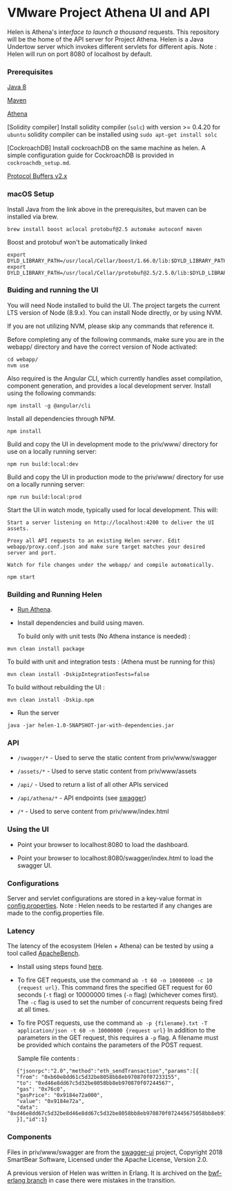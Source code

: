 # VMware Project Athena UI and API

Helen is Athena's inter*face to launch a thousand* requests. This
repository will be the home of the API server for Project
Athena. Helen is a Java Undertow server which invokes different
servlets for different apis. Note : Helen will run on port 8080 of
localhost by default.

### Prerequisites

[Java 8](http://www.oracle.com/technetwork/java/javase/downloads/jre8-downloads-2133155.html)

[Maven](https://www.rosehosting.com/blog/how-to-install-maven-on-ubuntu-16-04/)

[Athena](https://github.com/vmwathena/athena)

[Solidity compiler] Install solidity compiler (`solc`) with version >= 0.4.20
for `ubuntu` solidity compiler can be installed using `sudo apt-get install solc`

[CockroachDB] Install cockroachDB on the same machine as helen.
A simple configuration guide for CockroachDB is provided in `cockroachdb_setup.md`.

[Protocol Buffers v2.x](https://developers.google.com/protocol-buffers/docs/proto)


### macOS Setup

Install Java from the link above in the prerequisites, but maven can
be installed via brew.

```
brew install boost aclocal protobuf@2.5 automake autoconf maven
```

Boost and protobuf won't be automatically linked

```
export DYLD_LIBRARY_PATH=/usr/local/Cellar/boost/1.66.0/lib:$DYLD_LIBRARY_PATH
export DYLD_LIBRARY_PATH=/usr/local/Cellar/protobuf@2.5/2.5.0/lib:$DYLD_LIBRARY_PATH
```

### Buiding and running the UI

You will need Node installed to build the UI. The project targets the
current LTS version of Node (8.9.x). You can install Node directly, or
by using NVM.

If you are not utilizing NVM, please skip any commands that reference it.

Before completing any of the following commands, make sure you are in
the webapp/ directory and have the correct version of Node activated:

```
cd webapp/
nvm use
```

Also required is the Angular CLI, which currently handles asset
compilation, component generation, and provides a local development
server. Install using the following commands:

```
npm install -g @angular/cli
```

Install all dependencies through NPM.

```
npm install
```

Build and copy the UI in development mode to the priv/www/ directory
for use on a locally running server:

```
npm run build:local:dev
```

Build and copy the UI in production mode to the priv/www/ directory
for use on a locally running server:

```
npm run build:local:prod
```

Start the UI in watch mode, typically used for local development. This will:

    Start a server listening on http://localhost:4200 to deliver the UI assets.

    Proxy all API requests to an existing Helen server. Edit webapp/proxy.conf.json and make sure target matches your desired server and port.

    Watch for file changes under the webapp/ and compile automatically.

```
npm start
```

### Building and Running Helen

 * [Run Athena](https://github.com/vmwathena/athena).

 * Install dependencies and build using maven.

   To build only with unit tests (No Athena instance is needed) :
```
mvn clean install package
```

   To build with unit and integration tests : (Athena must be running for this)
```
mvn clean install -DskipIntegrationTests=false
```

   To build without rebuilding the UI :
```
mvn clean install -Dskip.npm
```

 * Run the server

```
java -jar helen-1.0-SNAPSHOT-jar-with-dependencies.jar
```

### API

 * `/swagger/*` - Used to serve the static content from priv/www/swagger

 * `/assets/*` - Used to serve static content from priv/www/assets

 * `/api/` - Used to return a list of all other APIs serviced

 * `/api/athena/*` - API endpoints (see
   [swagger](https://github.com/vmwathena/helen/blob/master/priv/swagger.json))

 * `/*` - Used to serve content from priv/www/index.html

### Using the UI

 * Point your browser to localhost:8080 to load the dashboard.

 * Point your browser to localhost:8080/swagger/index.html to load the
   swagger UI.

### Configurations

Server and servlet configurations are stored in a key-value format in
[config.properties](https://github.com/vmwathena/helen/blob/master/config.properties).
Note : Helen needs to be restarted if any changes are made to the
config.properties file.

### Latency

The latency of the ecosystem (Helen + Athena) can be tested by using a
tool called
[ApacheBench](https://httpd.apache.org/docs/2.4/programs/ab.html).

 * Install using steps found
   [here](https://kuntalchandra.wordpress.com/2015/10/10/install-apache-bench-ubuntu-14-04/).

 * To fire GET requests, use the command `ab -t 60 -n 10000000 -c 10
   {request url}`.  This command fires the specified GET request for
   60 seconds (`-t` flag) or 10000000 times (`-n` flag) (whichever
   comes first). The `-c` flag is used to set the number of concurrent
   requests being fired at all times.

 * To fire POST requests, use the command `ab -p {filename}.txt -T
   application/json -t 60 -n 10000000 {request url}` In addition to
   the parameters in the GET request, this requires a `-p` flag. A
   filename must be provided which contains the parameters of the POST
   request.

   Sample file contents :

```
   {"jsonrpc":"2.0","method":"eth_sendTransaction","params":[{
   "from": "0xb60e8dd61c5d32be8058bb8eb970870f07233155",
   "to": "0xd46e8dd67c5d32be8058bb8eb970870f07244567",
   "gas": "0x76c0",
   "gasPrice": "0x9184e72a000",
   "value": "0x9184e72a",
   "data": "0xd46e8dd67c5d32be8d46e8dd67c5d32be8058bb8eb970870f072445675058bb8eb970870f072445675"
   }],"id":1}
```

### Components

Files in priv/www/swagger are from the
[swagger-ui](https://github.com/swagger-api/swagger-ui) project,
Copyright 2018 SmartBear Software, Licensed under the Apache License,
Version 2.0.

A previous version of Helen was written in Erlang. It is archived on
the [bwf-erlang
branch](https://github.com/vmwathena/helen/tree/bwf-erlang) in case
there were mistakes in the transition.
